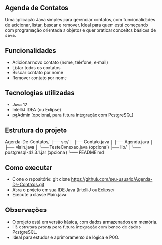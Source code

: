 ##  Agenda de Contatos
Uma aplicação Java simples para gerenciar contatos, com funcionalidades de adicionar, listar, buscar e remover. Ideal para quem está começando com programação orientada a objetos e quer praticar conceitos básicos de Java.
## Funcionalidades
- Adicionar novo contato (nome, telefone, e-mail)
- Listar todos os contatos
- Buscar contato por nome
- Remover contato por nome
 ## Tecnologias utilizadas
- Java 17
- IntelliJ IDEA (ou Eclipse)
- pgAdmin (opcional, para futura integração com PostgreSQL)

##  Estrutura do projeto
Agenda-De-Contatos/
├── src/
│   ├── Contato.java
│   ├── Agenda.java
│   ├── Main.java
│   └── TesteConexao.java (opcional)
├── lib/
│   └── postgresql-42.3.1.jar (opcional)
└── README.md


## Como executar
- Clone o repositório:
git clone https://github.com/seu-usuario/Agenda-De-Contatos.git
- Abra o projeto em sua IDE Java (IntelliJ ou Eclipse)
- Execute a classe Main.java

## Observações
- O projeto está em versão básica, com dados armazenados em memória.
- Há estrutura pronta para futura integração com banco de dados PostgreSQL.
- Ideal para estudos e aprimoramento de lógica e POO.






